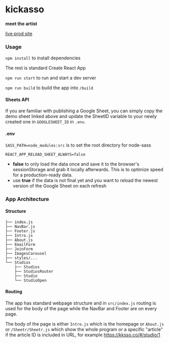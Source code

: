 # kickasso

**meet the artist**

[live prod site](https://kksso.co)

### Usage

`npm install` to install dependencies

The rest is standard Create React App

`npm run start` to run and start a dev server

`npm run build` to build the app into `/build`

#### Sheets API

If you are familiar with publishing a Google Sheet, you can simply copy the demo sheet linked above and update the SheetID variable to your newly created one in `GOOGLESHEET_ID` in `.env`.

#### .env

`SASS_PATH=node_modules:src` is to set the root directory for node-sass

`REACT_APP_RELOAD_SHEET_ALWAYS=false`

- **false** to only load the data once and save it to the browser's sessionStorage and grab it locally afterwards. This is to optimize speed for a production-ready data.
- use **true** if the data is not final yet and you want to reload the newest version of the Google Sheet on each refresh

### App Architecture

#### Structure

```
├── index.js
├── NavBar.js
├── Footer.js
├── Intro.js
├── About.js
├── EmailForm
├── JoinForm
├── ImagesCarousel
├── styles/...
└── Studios
    ├── Studios
    ├── StudiosRouter
    ├── Studio
    └── StudioOpen
```

#### Routing

The app has standard webpage structure and in `src/index.js` routing is used for the body of the page while the NavBar and Footer are on every page.

The body of the page is either `Intro.js` which is the homepage or `About.js` or `/Sheetr/Sheetr.js` which show the whole program or a specific "article" if the article ID is included in URL, for example https://kksso.co/#/studio/1

